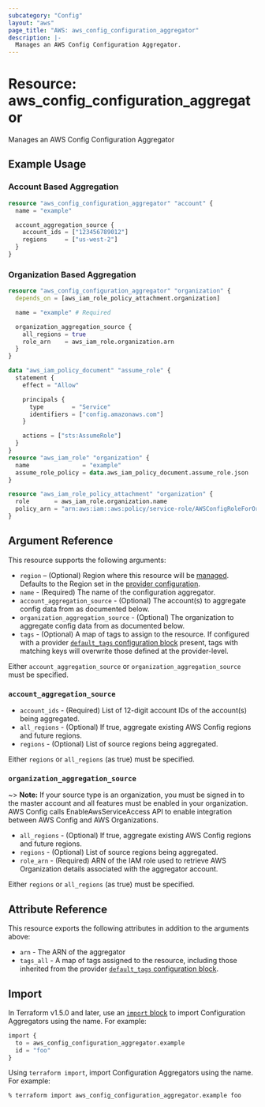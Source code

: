 ```yaml
---
subcategory: "Config"
layout: "aws"
page_title: "AWS: aws_config_configuration_aggregator"
description: |-
  Manages an AWS Config Configuration Aggregator.
---
```


# Resource: aws_config_configuration_aggregator

Manages an AWS Config Configuration Aggregator

## Example Usage

### Account Based Aggregation

```terraform
resource "aws_config_configuration_aggregator" "account" {
  name = "example"

  account_aggregation_source {
    account_ids = ["123456789012"]
    regions     = ["us-west-2"]
  }
}
```

### Organization Based Aggregation

```terraform
resource "aws_config_configuration_aggregator" "organization" {
  depends_on = [aws_iam_role_policy_attachment.organization]

  name = "example" # Required

  organization_aggregation_source {
    all_regions = true
    role_arn    = aws_iam_role.organization.arn
  }
}

data "aws_iam_policy_document" "assume_role" {
  statement {
    effect = "Allow"

    principals {
      type        = "Service"
      identifiers = ["config.amazonaws.com"]
    }

    actions = ["sts:AssumeRole"]
  }
}
resource "aws_iam_role" "organization" {
  name               = "example"
  assume_role_policy = data.aws_iam_policy_document.assume_role.json
}

resource "aws_iam_role_policy_attachment" "organization" {
  role       = aws_iam_role.organization.name
  policy_arn = "arn:aws:iam::aws:policy/service-role/AWSConfigRoleForOrganizations"
}
```

## Argument Reference

This resource supports the following arguments:

* `region` – (Optional) Region where this resource will be [managed](https://docs.aws.amazon.com/general/latest/gr/rande.html#regional-endpoints). Defaults to the Region set in the [provider configuration](https://registry.terraform.io/providers/hashicorp/aws/latest/docs#aws-configuration-reference).
* `name` - (Required) The name of the configuration aggregator.
* `account_aggregation_source` - (Optional) The account(s) to aggregate config data from as documented below.
* `organization_aggregation_source` - (Optional) The organization to aggregate config data from as documented below.
* `tags` - (Optional) A map of tags to assign to the resource. If configured with a provider [`default_tags` configuration block](https://registry.terraform.io/providers/hashicorp/aws/latest/docs#default_tags-configuration-block) present, tags with matching keys will overwrite those defined at the provider-level.

Either `account_aggregation_source` or `organization_aggregation_source` must be specified.

### `account_aggregation_source`

* `account_ids` - (Required) List of 12-digit account IDs of the account(s) being aggregated.
* `all_regions` - (Optional) If true, aggregate existing AWS Config regions and future regions.
* `regions` - (Optional) List of source regions being aggregated.

Either `regions` or `all_regions` (as true) must be specified.

### `organization_aggregation_source`

~> **Note:** If your source type is an organization, you must be signed in to the master account and all features must be enabled in your organization. AWS Config calls EnableAwsServiceAccess API to enable integration between AWS Config and AWS Organizations.

* `all_regions` - (Optional) If true, aggregate existing AWS Config regions and future regions.
* `regions` - (Optional) List of source regions being aggregated.
* `role_arn` - (Required) ARN of the IAM role used to retrieve AWS Organization details associated with the aggregator account.

Either `regions` or `all_regions` (as true) must be specified.

## Attribute Reference

This resource exports the following attributes in addition to the arguments above:

* `arn` - The ARN of the aggregator
* `tags_all` - A map of tags assigned to the resource, including those inherited from the provider [`default_tags` configuration block](https://registry.terraform.io/providers/hashicorp/aws/latest/docs#default_tags-configuration-block).

## Import

In Terraform v1.5.0 and later, use an [`import` block](https://developer.hashicorp.com/terraform/language/import) to import Configuration Aggregators using the name. For example:

```terraform
import {
  to = aws_config_configuration_aggregator.example
  id = "foo"
}
```

Using `terraform import`, import Configuration Aggregators using the name. For example:

```console
% terraform import aws_config_configuration_aggregator.example foo
```
